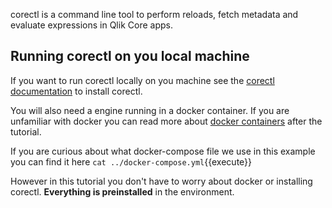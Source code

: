 corectl is a command line tool to perform reloads, fetch metadata and evaluate expressions in Qlik Core apps. <br>

## Running corectl on you local machine
If you want to run corectl locally on you machine see the [corectl documentation](https://github.com/qlik-oss/corectl#install) to install corectl.

You will also need a engine running in a docker container. If you are unfamiliar with docker you can read more about [docker containers](https://www.docker.com/resources/what-container) after the tutorial. <br>

If you are curious about what docker-compose file we use in this example you can find it here `cat ../docker-compose.yml`{{execute}}

However in this tutorial you don't have to worry about docker or installing corectl. **Everything is preinstalled** in the environment. 



